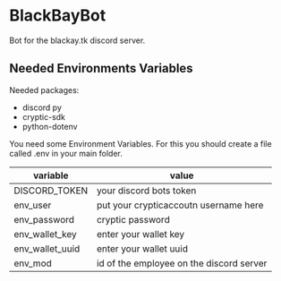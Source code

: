 # BlackBayBot

Bot for the blackay.tk discord server.

## Needed Environments Variables
Needed packages:

 - discord py
 - cryptic-sdk
 - python-dotenv
 
 You need some Environment Variables. For this you should create a file called .env in your main folder. 
 
|variable|value  |
|--|--|
|DISCORD_TOKEN | your discord bots token
| env_user | put your crypticaccoutn username here |
| env_password | cryptic password
| env_wallet_key | enter your wallet key
| env_wallet_uuid | enter your wallet uuid
| env_mod | id of the employee on the discord server
